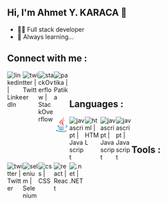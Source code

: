 ## Hi, I'm Ahmet Y. KARACA 👋

- 👨‍💻 Full stack developer
- 🌱 Always learning...

## Connect with me :
[<img target="_blank" align="left" alt="linkedin | LinkedIn" width="36px" src="https://cdn-icons-png.flaticon.com/512/174/174857.png" />][linkedin]
[<img align="left" alt="twitter | Twitter" width="36px" src="https://logodownload.org/wp-content/uploads/2014/09/twitter-logo-.png" />][twitter]
[<img align="left" alt="stackOverflow | StackOverflow" width="36px" src="https://upload.wikimedia.org/wikipedia/commons/thumb/e/ef/Stack_Overflow_icon.svg/512px-Stack_Overflow_icon.svg.png?20190716190036" />][stackOverlow]
[<img align="left" alt="patika | Patika" width="36px" src="https://global-uploads.webflow.com/6097e0eca1e87557da031fef/609859a191abe5d64b17fed3_Patika%20logo.png" />][patika]

<br/>
<br/>

## Languages :
[<img target="_blank" align="left" alt="java | Java" width="36px" src="https://raw.githubusercontent.com/devicons/devicon/master/icons/java/java-original.svg" />][java]
[<img target="_blank" align="left" alt="javascript | Javascript" width="36px" src="https://cdn.worldvectorlogo.com/logos/c--4.svg" />][c#]
[<img target="_blank" align="left" alt="html | HTML" width="36px" src="https://upload.wikimedia.org/wikipedia/commons/6/61/HTML5_logo_and_wordmark.svg" />][html]
[<img target="_blank" align="left" alt="javascript | Javascript" width="36px" src="https://upload.wikimedia.org/wikipedia/commons/6/6a/JavaScript-logo.png" />][javascript]
[<img target="_blank" align="left" alt="javascript | Javascript" width="36px" src="https://upload.wikimedia.org/wikipedia/commons/4/4c/Typescript_logo_2020.svg" />][typescript]

<br/>
<br/>

 ## Tools :
 [<img align="left" alt="twitter | Twitter" width="36px" src="https://www.vectorlogo.zone/logos/springio/springio-icon.svg" />][spring]
 [<img target="_blank" align="left" alt="selenium | Selenium" width="36px" src="https://avatars0.githubusercontent.com/u/983927?v=3&s=400" />][selenium]
 [<img align="left" alt="css | CSS" width="36px" src="https://upload.wikimedia.org/wikipedia/commons/thumb/6/62/CSS3_logo.svg/1024px-CSS3_logo.svg.png" />][css]
 [<img align="left" alt="react | React" width="36px" src="https://upload.wikimedia.org/wikipedia/commons/a/a7/React-icon.svg" />][react]
 [<img align="left" alt=".net | .NET" width="36px" src="https://upload.wikimedia.org/wikipedia/commons/thumb/7/7d/Microsoft_.NET_logo.svg/2048px-Microsoft_.NET_logo.svg.png" />][.net]

 [linkedin]:  https://www.linkedin.com/in/ahmetykaraca/ 
[hackerRank]: https://www.hackerrank.com/aykaraca 
[coderbyte]: https://coderbyte.com/profile/aykaraca
[leetcode]: https://leetcode.com/ayk6/
[stackOverlow]: https://stackoverflow.com/users/19473554/ahmet-y-karaca
[twitter]: https://twitter.com/ayk993
[patika]: https://app.patika.dev/aykaraca
[java]: https://www.java.com
[javascript]: _
[typescript]: _
[html]: https://html.com/
[c#]: https://learn.microsoft.com/en-us/dotnet/csharp/
[selenium]: https://www.selenium.dev/
[spring]: https://spring.io/
[.net]: https://learn.microsoft.com/tr-tr/dotnet/welcome
[react]: https://react.dev
[css]: https://react.dev
 

<!--
**ayk6/ayk6** is a ✨ _special_ ✨ repository because its `README.md` (this file) appears on your GitHub profile.

Here are some ideas to get you started:

- 🔭 I’m currently working on ...
- 🌱 I’m currently learning ...
- 👯 I’m looking to collaborate on ...
- 🤔 I’m looking for help with ...
- 💬 Ask me about ...
- 📫 How to reach me: ... 
- 😄 Pronouns: ...
- ⚡ Fun fact: ...

-->
